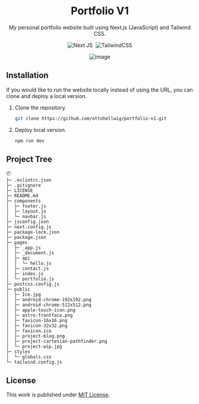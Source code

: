 <div align="center">

  # Portfolio V1

  My personal portfolio website built using Next.js (JavaScript) and Tailwind CSS.
  
  ![Next JS](https://img.shields.io/badge/Next-black?style=for-the-badge&logo=next.js&logoColor=white)&nbsp;
  ![TailwindCSS](https://img.shields.io/badge/tailwindcss-%2338B2AC.svg?style=for-the-badge&logo=tailwind-css&logoColor=white)

![image](https://github.com/ottohellwig/portfolio-v1/assets/105997582/d2f1f2b7-243e-40c5-a446-ea88604a9754)

</div>

## Installation

If you would like to run the website locally instead of using the URL, you can clone and deploy a local version.

1. Clone the repository.
   
   ```sh
   git clone https://github.com/ottohellwig/portfolio-v1.git
   ```

2. Deploy local version.

   ```sh
   npm run dev
   ```

## Project Tree

```
📦 
├─ .eslintrc.json
├─ .gitignore
├─ LICENSE
├─ README.md
├─ components
│  ├─ footer.js
│  ├─ layout.js
│  └─ navbar.js
├─ jsconfig.json
├─ next.config.js
├─ package-lock.json
├─ package.json
├─ pages
│  ├─ _app.js
│  ├─ _document.js
│  ├─ api
│  │  └─ hello.js
│  ├─ contact.js
│  ├─ index.js
│  └─ portfolio.js
├─ postcss.config.js
├─ public
│  ├─ Ice.jpg
│  ├─ android-chrome-192x192.png
│  ├─ android-chrome-512x512.png
│  ├─ apple-touch-icon.png
│  ├─ astro-frontface.png
│  ├─ favicon-16x16.png
│  ├─ favicon-32x32.png
│  ├─ favicon.ico
│  ├─ project-blog.png
│  ├─ project-cartesian-pathfinder.png
│  └─ project-wip.jpg
├─ styles
│  └─ globals.css
└─ tailwind.config.js
```

## License

This work is published under [MIT License][license].

[license]: https://github.com/ottohellwig/portfolio-v1/blob/master/LICENSE
